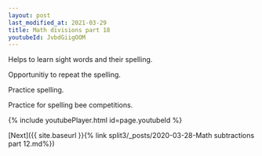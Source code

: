 ```yaml
---
layout: post
last_modified_at: 2021-03-29
title: Math divisions part 18
youtubeId: JvbdGiigOOM
---
```

 
 
Helps to learn sight words and their spelling.

Opportunitiy to repeat the spelling. 

Practice spelling. 
 
Practice for spelling bee competitions. 
 
{% include youtubePlayer.html id=page.youtubeId %}
 
 

[Next]({{ site.baseurl }}{% link  split3/_posts/2020-03-28-Math subtractions part 12.md%})
 
